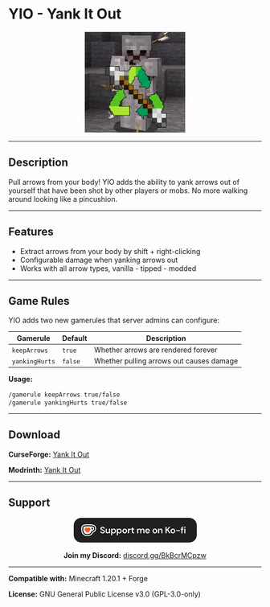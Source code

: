 # YIO - Yank It Out

<div align="center">
  <img src="src/resources/logo.png" alt="YIO Logo" width="200"/>
</div>

---

## Description

Pull arrows from your body! YIO adds the ability to yank arrows out of yourself that have been shot by other players or mobs. No more walking around looking like a pincushion.

---

## Features

- Extract arrows from your body by shift + right-clicking
- Configurable damage when yanking arrows out
- Works with all arrow types, vanilla - tipped - modded

---

## Game Rules

YIO adds two new gamerules that server admins can configure:

| Gamerule | Default | Description                              |
|----------|---------|------------------------------------------|
| `keepArrows` | `true` | Whether arrows are rendered forever      |
| `yankingHurts` | `false` | Whether pulling arrows out causes damage |

**Usage:**
```
/gamerule keepArrows true/false
/gamerule yankingHurts true/false
```

---

## Download

**CurseForge:** [Yank It Out](https://www.curseforge.com/minecraft/mc-mods/yank-it-out)

**Modrinth:** [Yank It Out](https://modrinth.com/mod/yank-it-out)

---

## Support

<div align="center">
  
[![Support me on Ko-fi](kofi.png)](https://ko-fi.com/zsvan)

**Join my Discord:** [discord.gg/BkBcrMCpzw](https://discord.gg/BkBcrMCpzw)

</div>

---

**Compatible with:** Minecraft 1.20.1 + Forge

**License:** GNU General Public License v3.0 (GPL-3.0-only)
